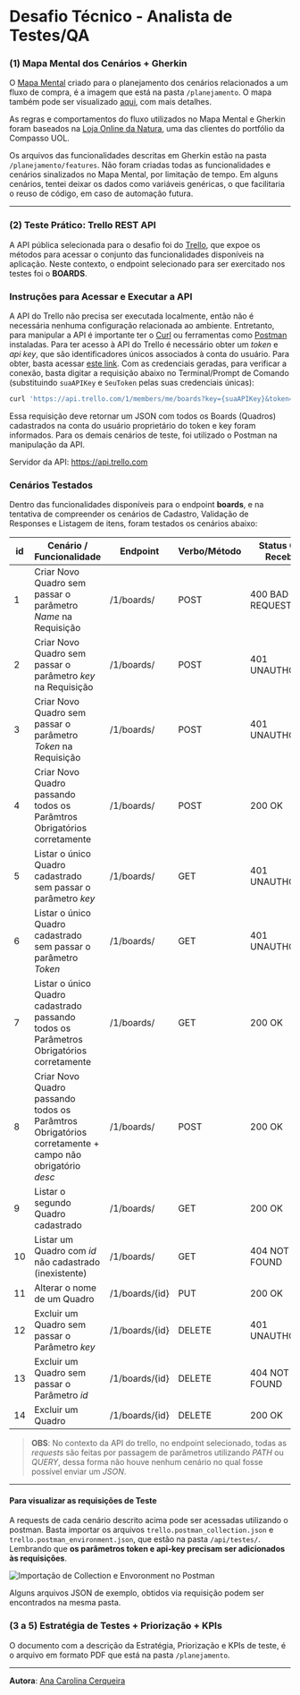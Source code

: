 # Desafio Técnico - Analista de Testes/QA 
### **(1) Mapa Mental dos Cenários + Gherkin**

O [Mapa Mental](https://github.com/anacarolinacerqueira/DesafioTecnico-CompassoUOL/blob/main/planejamento/Mapa%20Mental%20-%20Fluxo%20de%20Compra%20(Funcionalidades).png) criado para o planejamento dos cenários relacionados a um fluxo de compra, é a imagem que está na pasta `/planejamento`. O mapa também pode ser visualizado [aqui](https://whimsical.com/fluxo-de-compra-funcionalidades-MRo67aSL9hYFqJgsWsgPtb), com mais detalhes.

As regras e comportamentos do fluxo utilizados no Mapa Mental e Gherkin foram baseados na [Loja Online da Natura](https://www.natura.com.br/), uma das clientes do portfólio da Compasso UOL.

Os arquivos das funcionalidades descritas em Gherkin estão na pasta `/planejamento/features`. Não foram criadas todas as funcionalidades e cenários sinalizados no Mapa Mental, por limitação de tempo. Em alguns cenários, tentei deixar os dados como variáveis genéricas, o que facilitaria o reuso de código, em caso de automação futura.

***
### **(2) Teste Prático: Trello REST API**

A API pública selecionada para o desafio foi do [Trello](https://developer.atlassian.com/cloud/trello/rest/api-group-actions/), que expoe os métodos para acessar o conjunto das funcionalidades disponíveis na aplicação. 
Neste contexto, o endpoint selecionado para ser exercitado nos testes foi o **BOARDS**.

### Instruções para Acessar e Executar a API

A API do Trello não precisa ser executada localmente, então não é necessária nenhuma configuração relacionada ao ambiente. Entretanto, para manipular a API é importante ter o [Curl](https://curl.se/) ou ferramentas como [Postman](https://www.postman.com/) instaladas.
Para ter acesso à API do Trello é necessário obter um *token* e *api key*, que são identificadores únicos associados à conta do usuário. Para obter, basta acessar [este link](https://trello.com/app-key).
Com as credenciais geradas, para verificar a conexão, basta digitar a requisição abaixo no Terminal/Prompt de Comando (substituindo `suaAPIKey` e `SeuToken` pelas suas credenciais únicas):

```bash
curl 'https://api.trello.com/1/members/me/boards?key={suaAPIKey}&token={SeuToken}'
```
Essa requisição deve retornar um JSON com todos os Boards (Quadros) cadastrados na conta do usuário proprietário do token e key foram informados.
Para os demais cenários de teste, foi utilizado o Postman na manipulação da API.

Servidor da API: https://api.trello.com

### Cenários Testados   

Dentro das funcionalidades disponíveis para o endpoint **boards**, e na tentativa de compreender os cenários de Cadastro, Validação de Responses e Listagem de itens, foram testados os cenários abaixo:


| id | Cenário / Funcionalidade | Endpoint | Verbo/Método | Status Code Recebido |
| --- | ------ | ------ | -------| -------|
| 1 | Criar Novo Quadro sem passar o parâmetro *Name* na Requisição | /1/boards/ | POST | 400 BAD REQUEST|
| 2 | Criar Novo Quadro sem passar o parâmetro *key* na Requisição | /1/boards/ | POST | 401 UNAUTHORIZED |
| 3 | Criar Novo Quadro sem passar o parâmetro *Token* na Requisição | /1/boards/ |  POST | 401 UNAUTHORIZED |
| 4 | Criar Novo Quadro passando todos os Parâmtros Obrigatórios corretamente | /1/boards/ | POST | 200 OK |
| 5 | Listar o único Quadro cadastrado sem passar o parâmetro *key*| /1/boards/ | GET | 401 UNAUTHORIZED |
| 6 | Listar o único Quadro cadastrado sem passar o parâmetro *Token*| /1/boards/ | GET | 401 UNAUTHORIZED |
| 7 | Listar o único Quadro cadastrado passando todos os Parâmetros Obrigatórios corretamente| /1/boards/ | GET | 200 OK |
| 8 | Criar Novo Quadro passando todos os Parâmtros Obrigatórios corretamente + campo não obrigatório *desc* | /1/boards/ | POST | 200 OK |
| 9 | Listar o segundo Quadro cadastrado| /1/boards/ | GET | 200 OK |
| 10 | Listar um Quadro com *id* não cadastrado (inexistente)| /1/boards/ | GET | 404 NOT FOUND |
| 11 | Alterar o nome de um Quadro | /1/boards/{id} | PUT | 200 OK |
| 12 | Excluir um Quadro sem passar o Parâmetro *key* | /1/boards/{id} | DELETE | 401 UNAUTHORIZED |
| 13 | Excluir um Quadro sem passar o Parâmetro *id* | /1/boards/{id} | DELETE | 404 NOT FOUND |
| 14 | Excluir um Quadro | /1/boards/{id} | DELETE | 200 OK |


> **OBS**: No contexto da API do trello, no endpoint selecionado, todas as *requests* são feitas por passagem de parâmetros utilizando *PATH* ou *QUERY*, dessa forma não houve nenhum cenário no qual fosse possível enviar um *JSON*. 
***
#### Para visualizar as requisições de Teste

A requests de cada cenário descrito acima pode ser acessadas utilizando o postman. Basta importar os arquivos `trello.postman_collection.json` e `trello.postman_environment.json`, que estão na pasta `/api/testes/`. Lembrando que **os parâmetros token e api-key precisam ser adicionados às requisições**.

![Importação de Collection e Envoronment no Postman](https://cdn.discordapp.com/attachments/845388670390370344/872721216115466240/import-postman.png)

Alguns arquivos JSON de exemplo, obtidos via requisição podem ser encontrados na mesma pasta.

### **(3 a 5) Estratégia de Testes + Priorização + KPIs**

O documento com a descrição da Estratégia, Priorização e KPIs de teste, é o arquivo em formato PDF que está na pasta `/planejamento`.

***
**Autora**: [Ana Carolina Cerqueira](https://www.linkedin.com/in/anacarolinacerqueira/)